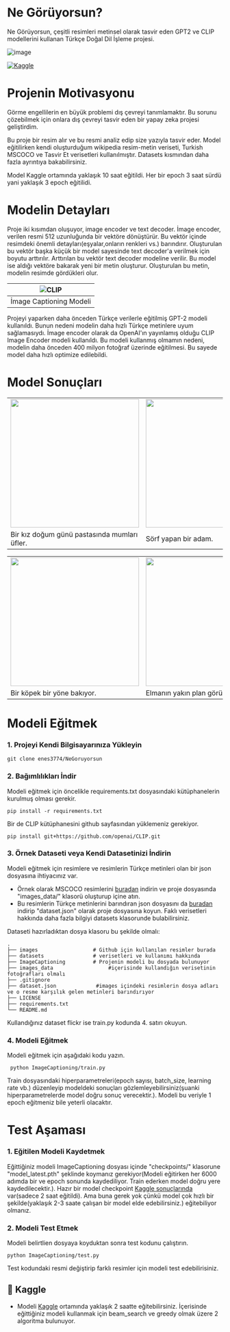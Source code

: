 # Ne Görüyorsun?
Ne Görüyorsun, çeşitli resimleri metinsel olarak tasvir eden GPT2 ve CLIP modellerini kullanan Türkçe Doğal Dil İşleme projesi.

![image](https://user-images.githubusercontent.com/77508537/184640351-05e43f6d-ea4b-459b-a4be-be21da65e717.png)

[![Kaggle](http://img.shields.io/static/v1?logo=kaggle&style=plastic&color=blue&label=kaggle&labelColor=grey&message=notebooks)](https://www.kaggle.com/code/eneskulak/ne-goruyorsun)
# Projenin Motivasyonu
Görme engellilerin en büyük problemi dış çevreyi tanımlamaktır. Bu sorunu çözebilmek için onlara dış çevreyi tasvir eden bir yapay zeka projesi geliştirdim.

Bu proje bir resim alır ve bu resmi analiz edip size yazıyla tasvir eder. Model eğitilirken kendi oluşturduğum wikipedia resim-metin veriseti, Turkish MSCOCO ve Tasvir Et verisetleri kullanılmıştır. Datasets kısmından daha fazla ayrıntıya bakabilirsiniz.

Model Kaggle ortamında yaklaşık 10 saat eğitildi. Her bir epoch 3 saat sürdü yani yaklaşık 3 epoch eğitilidi.

# Modelin Detayları
Proje iki kısımdan oluşuyor, image encoder ve text decoder. İmage encoder, verilen resmi 512 uzunluğunda bir vektöre dönüştürür. 
Bu vektör içinde resimdeki önemli detayları(eşyalar,onların renkleri vs.) barındırır. Oluşturulan bu vektör başka küçük bir model sayesinde text decoder'a verilmek için boyutu arttırılır.
Arttırılan bu vektör text decoder modeline verilir. Bu model ise aldığı vektöre bakarak yeni bir metin oluşturur. Oluşturulan bu metin, modelin resimde gördükleri olur.

| ![CLIP](../main/images/model_sema.jpg) |
|:--:|
| İmage Captioning Modeli |

Projeyi yaparken daha önceden Türkçe verilerle eğitilmiş  GPT-2 modeli kullanıldı. Bunun nedeni modelin daha hızlı Türkçe metinlere uyum sağlamasıydı. İmage encoder olarak da OpenAI'ın yayınlamış olduğu CLIP Image Encoder modeli kullanıldı.
Bu modeli kullanmış olmamın nedeni, modelin daha önceden 400 milyon fotoğraf üzerinde eğitilmesi. Bu sayede model daha hızlı optimize edilebildi.

# Model Sonuçları
 <table>
  <tr>
    <td><img src="../main/images/test1.jpg" width="300"></td>
    <td><img src="../main/images/test3.jpg" width="300"></td>
    <td><img src="../main/images/test5.png" width="300"></td>
  </tr>
  <tr>
    <td>Bir kız doğum günü pastasında mumları üfler.</td>
     <td> Sörf yapan bir adam.</td>
    <td>Bir grup otobüs, bir otoparkta park edildi.</td>
  </tr>
 </table>
 <table>
  <tr>
    <td><img src="../main/images/test2.png" width="300"></td>
    <td><img src="../main/images/test4.jpg" width="300"></td>
    <td><img src="../main/images/test6.jpg" width="300"></td>
  </tr>
  <tr>
    <td>Bir köpek bir yöne bakıyor.</td>
     <td> Elmanın yakın plan görüntüsü.</td>
    <td>Çimlerin altında duran bir yavru kedi.</td>
  </tr>
 </table>
 
 # Modeli Eğitmek 
 ### 1. Projeyi Kendi Bilgisayarınıza Yükleyin
  ```
  git clone enes3774/NeGoruyorsun 
  ```
 
 ### 2. Bağımlılıkları İndir
 Modeli eğitmek için öncelikle requirements.txt dosyasındaki kütüphanelerin kurulmuş olması gerekir.
  ```
  pip install -r requirements.txt
  ```
  
  Bir de CLIP kütüphanesini github sayfasından yüklemeniz gerekiyor.
  ```
  pip install git+https://github.com/openai/CLIP.git
  ```
 
 ### 3. Örnek Dataseti veya Kendi Datasetinizi İndirin
Modeli eğitmek için resimlere ve resimlerin Türkçe metinleri olan bir json dosyasına ihtiyacınız var. 
- Örnek olarak MSCOCO resimlerini [buradan](https://www.kaggle.com/datasets/aftaab/mscoco) indirin ve proje dosyasında "images_data/" klasorü oluşturup içine atın. 
- Bu resimlerin Türkçe metinlerini barındıran json dosyasını da [buradan](https://github.com/giddyyupp/turkish-image-captioning/blob/master/MSCOCO/train/coco_train_captions_tr.json) indirip "dataset.json" olarak proje dosyasına koyun. Faklı verisetleri hakkında daha fazla bilgiyi datasets klasorunde bulabilirsiniz.

Dataseti hazırladıktan dosya klasoru bu şekilde olmalı: 

    .
    ├── images                  # Github için kullanılan resimler burada 
    ├── datasets                # verisetleri ve kullanımı hakkında 
    ├── ImageCaptioning         # Projenin modeli bu dosyada bulunuyor
    ├── images_data                  #içerisinde kullandığın verisetinin fotoğrafları olmalı
    ├── .gitignore            
    ├── dataset.json             #images içindeki resimlerin dosya adları ve o resme karşılık gelen metinleri barındırıyor 
    ├── LICENSE
    ├── requirements.txt
    └── README.md
 Kullandığınız dataset flickr ise train.py kodunda 4. satırı okuyun. 
 
  ### 4. Modeli Eğitmek
 
 Modeli eğitmek için  aşağıdaki kodu yazın.
 ```
  python ImageCaptioning/train.py
 ```
 Train dosyasındaki hiperparametreleri(epoch sayısı, batch_size, learning rate vb.) düzenleyip modeldeki sonuçları gözlemleyebilirsiniz(şuanki hiperparametrelerde model doğru sonuç verecektir.). Modeli bu veriyle 1 epoch eğitmeniz bile yeterli olacaktır.
 
 # Test Aşaması
 ### 1. Eğitilen Modeli Kaydetmek
 Eğittiğiniz modeli ImageCaptioning dosyası içinde "checkpoints/" klasorune "model_latest.pth" şeklinde koymanız gerekiyor(Modeli eğitirken her 6000 adımda bir ve epoch sonunda kaydediliyor. Train ederken model doğru yere kaydedilecektir.). Hazır bir model checkpoint [Kaggle sonuçlarında]() var(sadece 2 saat eğitildi). Ama buna gerek yok çünkü model çok hızlı bir şekilde(yaklaşık 2-3 saate çalışan bir model elde edebilirsiniz.) eğitebiliyor olmanız.
 ### 2. Modeli Test Etmek
 Modeli belirtlien dosyaya koyduktan sonra test kodunu çalıştırın. 
  ```
  python ImageCaptioning/test.py
 ```
Test kodundaki resmi değiştirip farklı resimler için modeli test edebilirisiniz.
## 📓 Kaggle

* Modeli [Kaggle](https://www.kaggle.com/code/eneskulak/ne-goruyorsun) ortamında yaklaşık 2 saatte eğitebilirsiniz. İçerisinde eğittiğiniz modeli kullanmak için beam_search ve greedy olmak üzere 2 algoritma bulunuyor.
